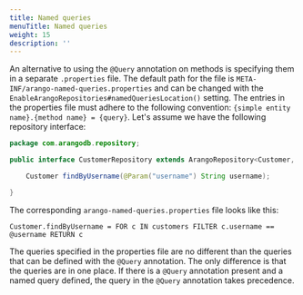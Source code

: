 ```yaml
---
title: Named queries
menuTitle: Named queries
weight: 15
description: ''
---
```

An alternative to using the `@Query` annotation on methods is specifying them in
a separate `.properties` file. The default path for the file is
`META-INF/arango-named-queries.properties` and can be changed with the
`EnableArangoRepositories#namedQueriesLocation()` setting. The entries in the
properties file must adhere to the following convention:
`{simple entity name}.{method name} = {query}`.
Let's assume we have the following repository interface:

```java
package com.arangodb.repository;

public interface CustomerRepository extends ArangoRepository<Customer, String> {

    Customer findByUsername(@Param("username") String username);

}
```

The corresponding `arango-named-queries.properties` file looks like this:

```properties
Customer.findByUsername = FOR c IN customers FILTER c.username == @username RETURN c
```

The queries specified in the properties file are no different than the queries
that can be defined with the `@Query` annotation. The only difference is that
the queries are in one place. If there is a `@Query` annotation present and a
named query defined, the query in the `@Query` annotation takes precedence.
